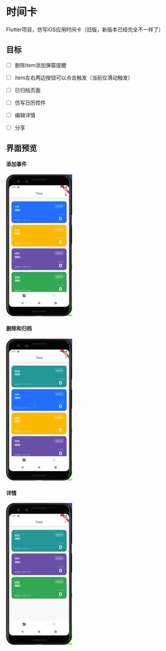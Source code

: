 # 时间卡

Flutter项目，仿写iOS应用时间卡（旧版，新版本已经完全不一样了）



## 目标

- [ ] 删除item添加弹窗提醒
- [ ] item左右两边按钮可以点击触发（当前仅滑动触发）
- [ ] 已归档页面
- [ ] 仿写日历控件
- [ ] 编辑详情
- [ ] 分享



## 界面预览

#### 添加事件

![add](preview/add.gif)

#### 删除和归档

![archive](preview/archive.gif)

#### 详情

![detail](preview/detail.gif)
